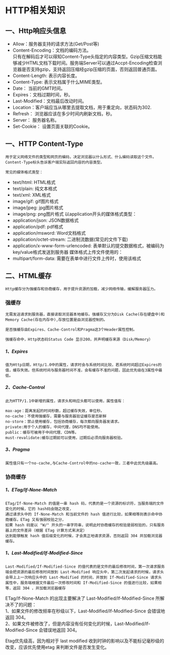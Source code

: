 # HTTP相关知识

## 一、Http响应头信息
* Allow：服务器支持的请求方法(Get/Post等)
* Content-Encoding：文档的编码方法。  
    只有在解码后才可以得知Content-Type头指定的内容类型。Gzip压缩文档能够减少HTML文档下载时间。服务端Server可以通过Accpt-Encoding检查浏览器是否支持gzip，支持返回压缩经gzip压缩的页面，否则返回普通页面。
* Content-Length: 表示内容长度。
* Content-Type: 表示文档属于什么MIME类型。
* Date： 当前的GMT时间。
* Expires：文档过期时间，秒。
* Last-Modified：文档最后改动时间。
* Location：客户端应当从哪里去提取文档，用于重定向，状态码为302.
* Refresh： 浏览器应该在多少时间内刷新文档，秒。
* Server： 服务器名称。
* Set-Cookie： 设置页面关联的Cookie。


## 一、HTTP Content-Type
    用于定义网络文件的类型和网页的编码，决定浏览器以什么形式、什么编码读取这个文件。Content-Type标头告诉客户端实际返回内容的内容类型。  

    常见的媒体格式类型：
* text/html: HTML格式
* text/plain: 纯文本格式
* text/xml: XML格式
* image/gif: gif图片格式
* image/jpeg: jpg图片格式
* image/png: png图片格式
    以application开头的媒体格式类型：
* application/json: JSON数据格式
* application/pdf: pdf格式
* application/msword: Word文档格式
* application/octet-stream: 二进制流数据(常见的文件下载)
* application/x-www-form-urlencoded: 表单默认的提交数据格式，被编码为key/value格式发送到服务器
    媒体格式上传文件使用的：
* multipart/form-data: 需要在表单中进行文件上传时，使用该格式

## 二、HTML缓存
    Http缓存分为强缓存和协商缓存，用于提升资源的加载，减少网络传输，缓解服务器压力。
### 强缓存
    无需发送请求到服务器，直接读取浏览器本地缓存。强缓存又分为Disk Cache(存在硬盘中)和Memory Cache(存在内存中),存放位置是由浏览器控制的。

    是否强缓存由Expires、Cache-Control和Pragma这3个Header属性控制。

    强缓存命中，Http状态码Status Code 显示200，并声明缓存来源（Disk/Memory）

##### 1、Expires
    值为Http日期，Http/1.0中的属性，请求时会与系统时间比较，若系统时间超过Expires的值，缓存失效。但系统时间与服务器时间不准，会有缓存不准的问题，因此优先级在3属性中最低。
##### 2、Cache-Control
    此为HTTP/1.1中新增的属性，请求头和响应头都可以使用，属性值有：

    max-age：距离发起的时间秒数，超过缓存失效，单位秒。
    no-cache：不使用强缓存，需要与服务器验证缓存是否新鲜
    no-store：禁止使用缓存，包括协商缓存，每次都向服务器发请求。
    private:用于个人的缓存，中间代理，DNS均不能使用。
    public：缓存可被用于中间代理、CDN等。
    must-revalidate:缓存过期前可以使用，过期后必须向服务器校验。

##### 3、Pragma
    属性值只有一个no-cache,与Cache-Control中的no-cache一致，三者中此优先级最高。

### 协商缓存
##### 1、ETag/If-None-Match
    ETag/If-None-Match 的值是一串 hash 码，代表的是一个资源的标识符，当服务端的文件变化的时候，它的 hash码会随之改变，   
	通过请求头中的 If-None-Match 和当前文件的 hash 值进行比较，如果相等则表示命中协商缓存。ETag 又有强弱校验之分，  
	如果 hash 码是以 "W/" 开头的一串字符串，说明此时协商缓存的校验是弱校验的，只有服务器上的文件差异（根据 ETag 计算方式来决定）  
	达到能够触发 hash 值后缀变化的时候，才会真正地请求资源，否则返回 304 并加载浏览器缓存。
##### 1、Last-Modified/If-Modified-Since
    Last-Modified/If-Modified-Since 的值代表的是文件的最后修改时间，第一次请求服务端会把资源的最后修改时间放到 Last-Modified 响应头中，第二次发起请求的时候，请求头会带上上一次响应头中的 Last-Modified 的时间，并放到 If-Modified-Since 请求头属性中，服务端根据文件最后一次修改时间和 If-Modified-Since 的值进行比较，如果相等，返回 304 ，并加载浏览器缓存


ETag/If-None-Match 的出现主要解决了 Last-Modified/If-Modified-Since 所解决不了的问题：  
1、如果文件的修改频率在秒级以下，Last-Modified/If-Modified-Since 会错误地返回 304。  
2、如果文件被修改了，但是内容没有任何变化的时候，Last-Modified/If-Modified-Since 会错误地返回 304。

Etag优先级高，因为相对于 last modified 收到时钟的影响以及不能标记毫秒级的改变，应该优先使用etag 来判断文件是否发生变化。


